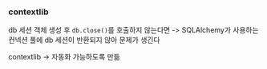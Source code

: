 ### contextlib
db 세션 객체 생성 후 `db.close()`를 호출하지 않는다면 -> SQLAlchemy가 사용하는 컨넥션 풀에 db 세션이 반환되지 않아 문제가 생긴다

contextlib -> 자동화 가능하도록 만듦


